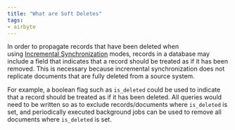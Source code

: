 ```yaml
---
title: "What are Soft Deletes"
tags:
- airbyte
---
```

In order to propagate records that have been deleted when using [Incremental Synchronization](term/incremental%20synchronization.md) modes, records in a database may include a field that indicates that a record should be treated as if it has been removed. This is necessary because incremental synchronization does not replicate documents that are fully deleted from a source system.  
  
For example, a boolean flag such as `is_deleted` could be used to indicate that a record should be treated as if it has been deleted. All queries would need to be written so as to exclude records/documents where `is_deleted` is set, and periodically executed background jobs can be used to remove all documents where `is_deleted` is set.

‍
